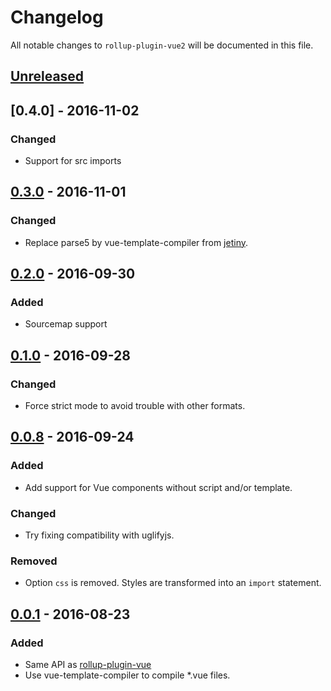 # Changelog

All notable changes to `rollup-plugin-vue2` will be documented in this file.

## [Unreleased]

## [0.4.0] - 2016-11-02
### Changed
- Support for src imports

## [0.3.0] - 2016-11-01
### Changed
- Replace parse5 by vue-template-compiler from [jetiny](https://github.com/jetiny).

## [0.2.0] - 2016-09-30
### Added
- Sourcemap support

## [0.1.0] - 2016-09-28
### Changed
- Force strict mode to avoid trouble with other formats.

## [0.0.8] - 2016-09-24
### Added
- Add support for Vue components without script and/or template.

### Changed
- Try fixing compatibility with uglifyjs.

### Removed
- Option `css` is removed. Styles are transformed into an `import` statement.

## [0.0.1] - 2016-08-23
### Added
- Same API as [rollup-plugin-vue](https://github.com/znck/rollup-plugin-vue)
- Use vue-template-compiler to compile *.vue files.

[Unreleased]: https://github.com/thgh/rollup-plugin-vue2/compare/v0.4.0...HEAD
[0.3.0]: https://github.com/thgh/rollup-plugin-vue2/compare/v0.3.0...v0.4.0
[0.3.0]: https://github.com/thgh/rollup-plugin-vue2/compare/v0.2.0...v0.3.0
[0.2.0]: https://github.com/thgh/rollup-plugin-vue2/compare/v0.1.0...v0.2.0
[0.1.0]: https://github.com/thgh/rollup-plugin-vue2/compare/v0.0.8...v0.1.0
[0.0.8]: https://github.com/thgh/rollup-plugin-vue2/compare/v0.0.1...v0.0.8
[0.0.1]: https://github.com/thgh/rollup-plugin-vue2/releases
